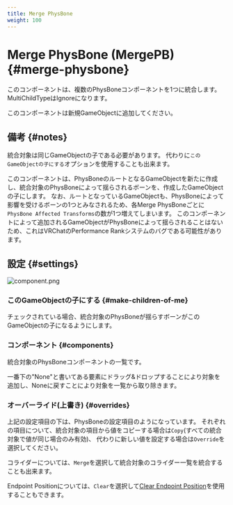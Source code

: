 ```yaml
---
title: Merge PhysBone
weight: 100
---
```


# Merge PhysBone (MergePB) {#merge-physbone}

このコンポーネントは、複数のPhysBoneコンポーネントを1つに統合します。
MultiChildTypeはIgnoreになります。

このコンポーネントは新規GameObjectに追加してください。

## 備考 {#notes}

統合対象は同じGameObjectの子である必要があります。
代わりに`このGameObjectの子にする`オプションを使用することも出来ます。

このコンポーネントは、PhysBoneのルートとなるGameObjectを新たに作成し、統合対象のPhysBoneによって揺らされるボーンを、作成したGameObjectの子にします。
なお、ルートとなっているGameObjectも、PhysBoneによって影響を受けるボーンの1つとみなされるため、各Merge PhysBoneごとに`PhysBone Affected Transforms`の数が1つ増えてしまいます。
このコンポーネントによって追加されるGameObjectがPhysBoneによって揺らされることはないため、これはVRChatのPerformance Rankシステムのバグである可能性があります。 

## 設定 {#settings}

![component.png](component.png)

### このGameObjectの子にする {#make-children-of-me}

チェックされている場合、統合対象のPhysBoneが揺らすボーンがこのGameObjectの子になるようにします。

### コンポーネント {#components}

統合対象のPhysBoneコンポーネントの一覧です。

一番下の"None"と書いてある要素にドラッグ&ドロップすることにより対象を追加し、Noneに戻すことにより対象を一覧から取り除きます。

### オーバーライド(上書き) {#overrides}

上記の設定項目の下は、PhysBoneの設定項目のようになっています。
それぞれの項目について、統合対象の項目から値をコピーする場合は`Copy`(すべての統合対象で値が同じ場合のみ有効)、
代わりに新しい値を設定する場合は`Override`を選択してください。

コライダーについては、`Merge`を選択して統合対象のコライダー一覧を統合することも出来ます。

Endpoint Positionについては、`Clear`を選択して[Clear Endpoint Position](../clear-endpoint-position)を使用することもできます。
